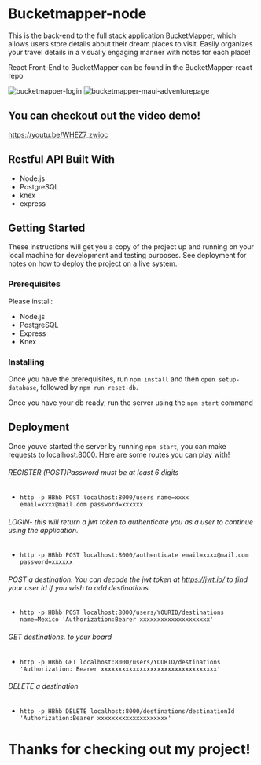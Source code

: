 # Bucketmapper-node
This is the back-end to the full stack application BucketMapper, which allows users store details about their dream places to visit. Easily organizes your travel details in a visually engaging manner with notes for each place!

React Front-End to BucketMapper can be found in the BucketMapper-react repo 


![bucketmapper-login](https://user-images.githubusercontent.com/24365319/35661142-0bccd0e2-06c5-11e8-8f0f-5746618b2f6a.png)
![bucketmapper-maui-adventurepage](https://user-images.githubusercontent.com/24365319/35661138-08408752-06c5-11e8-9d05-c8efa5b21b26.png)

## You can checkout out the video demo!
https://youtu.be/WHEZ7_zwioc
## Restful API Built With

* Node.js
* PostgreSQL
* knex
* express

## Getting Started 

These instructions will get you a copy of the project up and running on your local machine for development and testing purposes. See deployment for notes on how to deploy the project on a live system.

### Prerequisites

Please install:
* Node.js
* PostgreSQL
* Express
* Knex

### Installing

Once you have the prerequisites, run `npm install` and then `open setup-database`, followed by `npm run reset-db`.

Once you have your db ready, run the server using the `npm start` command

## Deployment

Once youve started the server by running `npm start`, you can make requests to localhost:8000.
Here are some routes you can play with!
###### REGISTER (POST)Password must be at least 6 digits
- `http -p HBhb POST localhost:8000/users name=xxxx email=xxxx@mail.com password=xxxxxx`
###### LOGIN- this will return a jwt token to authenticate you as a user to continue using the application. 
- `http -p HBhb POST localhost:8000/authenticate email=xxxx@mail.com password=xxxxxx`
###### POST a destination. You can decode the jwt token at https://jwt.io/ to find your user Id if you wish to add destinations
- `http -p HBhb POST localhost:8000/users/YOURID/destinations name=Mexico 'Authorization:Bearer xxxxxxxxxxxxxxxxxxxx'`
###### GET destinations.  to your board
- `http -p HBhb GET localhost:8000/users/YOURID/destinations 'Authorization: Bearer xxxxxxxxxxxxxxxxxxxxxxxxxxxxxxxxx'`
###### DELETE a destination
- `http -p HBhb DELETE localhost:8000/destinations/destinationId 'Authorization:Bearer xxxxxxxxxxxxxxxxxxxx'`

# Thanks for checking out my project! 




